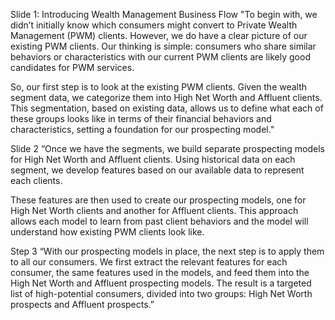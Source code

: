 Slide 1: Introducing Wealth Management Business Flow
"To begin with, we didn’t initially know which consumers might convert to Private Wealth Management (PWM) clients. However, we do have a clear picture of our existing PWM clients. Our thinking is simple: consumers who share similar behaviors or characteristics with our current PWM clients are likely good candidates for PWM services.

So, our first step is to look at the existing PWM clients. Given the wealth segment data, we categorize them into High Net Worth and Affluent clients. This segmentation, based on existing data, allows us to define what each of these groups looks like in terms of their financial behaviors and characteristics, setting a foundation for our prospecting model."

Slide 2
“Once we have the segments, we build separate prospecting models for High Net Worth and Affluent clients. Using historical data on each segment, we develop features based on our available data to represent each clients.

These features are then used to create our prospecting models, one for High Net Worth clients and another for Affluent clients. This approach allows each model to learn from past client behaviors and the model will understand how existing PWM clients look like.

Step 3
“With our prospecting models in place, the next step is to apply them to all our consumers. We first extract the relevant features for each consumer, the same features used in the models, and feed them into the High Net Worth and Affluent prospecting models. The result is a targeted list of high-potential consumers, divided into two groups: High Net Worth prospects and Affluent prospects.”


